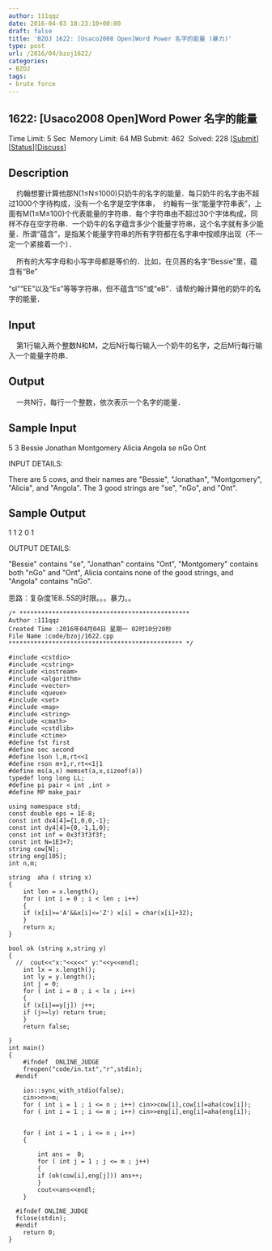 ```yaml
---
author: 111qqz
date: 2016-04-03 18:23:10+00:00
draft: false
title: 'BZOJ 1622: [Usaco2008 Open]Word Power 名字的能量 (暴力)'
type: post
url: /2016/04/bzoj1622/
categories:
- BZOJ
tags:
- brute force
---
```





## 1622: [Usaco2008 Open]Word Power 名字的能量


Time Limit: 5 Sec  Memory Limit: 64 MB
Submit: 462  Solved: 228
[[Submit](http://www.lydsy.com/JudgeOnline/submitpage.php?id=1622)][[Status](http://www.lydsy.com/JudgeOnline/problemstatus.php?id=1622)][[Discuss](http://www.lydsy.com/JudgeOnline/bbs.php?id=1622)]


## Description







    约翰想要计算他那N(1≤N≤1000)只奶牛的名字的能量．每只奶牛的名字由不超过1000个字待构成，没有一个名字是空字体串，  约翰有一张“能量字符串表”，上面有M(1≤M≤100)个代表能量的字符串．每个字符串由不超过30个字体构成，同样不存在空字符串．一个奶牛的名字蕴含多少个能量字符串，这个名字就有多少能量．所谓“蕴含”，是指某个能量字符串的所有字符都在名字串中按顺序出现（不一定一个紧接着一个）．




    所有的大写字母和小写字母都是等价的．比如，在贝茜的名字“Bessie”里，蕴含有“Be”




“sI”“EE”以及“Es”等等字符串，但不蕴含“lS”或“eB”．请帮约翰计算他的奶牛的名字的能量．







## Input







    第1行输入两个整数N和M，之后N行每行输入一个奶牛的名字，之后M行每行输入一个能量字符串．







## Output










    一共N行，每行一个整数，依次表示一个名字的能量．







## Sample Input




5 3
Bessie
Jonathan
Montgomery
Alicia
Angola
se
nGo
Ont

INPUT DETAILS:

There are 5 cows, and their names are "Bessie", "Jonathan",
"Montgomery", "Alicia", and "Angola". The 3 good strings are "se",
"nGo", and "Ont".








## Sample Output




1
1
2
0
1

OUTPUT DETAILS:

"Bessie" contains "se", "Jonathan" contains "Ont", "Montgomery" contains
both "nGo" and "Ont", Alicia contains none of the good strings, and
"Angola" contains "nGo".








思路：复杂度1E8..5S的时限。。。暴力。。



 

    
    /* ***********************************************
    Author :111qqz
    Created Time :2016年04月04日 星期一 02时10分20秒
    File Name :code/bzoj/1622.cpp
    ************************************************ */
    
    #include <cstdio>
    #include <cstring>
    #include <iostream>
    #include <algorithm>
    #include <vector>
    #include <queue>
    #include <set>
    #include <map>
    #include <string>
    #include <cmath>
    #include <cstdlib>
    #include <ctime>
    #define fst first
    #define sec second
    #define lson l,m,rt<<1
    #define rson m+1,r,rt<<1|1
    #define ms(a,x) memset(a,x,sizeof(a))
    typedef long long LL;
    #define pi pair < int ,int >
    #define MP make_pair
    
    using namespace std;
    const double eps = 1E-8;
    const int dx4[4]={1,0,0,-1};
    const int dy4[4]={0,-1,1,0};
    const int inf = 0x3f3f3f3f;
    const int N=1E3+7;
    string cow[N];
    string eng[105];
    int n,m;
    
    string  aha ( string x)
    {
        int len = x.length();
        for ( int i = 0 ; i < len ; i++)
        {
    	if (x[i]>='A'&&x[i]<='Z') x[i] = char(x[i]+32);
        }
        return x;
    }
    
    bool ok (string x,string y)
    {
      //  cout<<"x:"<<x<<" y:"<<y<<endl;
        int lx = x.length();
        int ly = y.length();
        int j = 0;
        for ( int i = 0 ; i < lx ; i++)
        {
    	if (x[i]==y[j]) j++;
    	if (j>=ly) return true;
        }
        return false;
    
    }
    int main()
    {
    	#ifndef  ONLINE_JUDGE 
    	freopen("code/in.txt","r",stdin);
      #endif
    
    	ios::sync_with_stdio(false);
    	cin>>n>>m;
    	for ( int i = 1 ; i <= n ; i++) cin>>cow[i],cow[i]=aha(cow[i]);
    	for ( int i = 1 ; i <= m ; i++) cin>>eng[i],eng[i]=aha(eng[i]);
    
    
    	for ( int i = 1 ; i <= n ; i++)
    	{
    
    	    int ans =  0;
    	    for ( int j = 1 ; j <= m ; j++)
    	    {
    		if (ok(cow[i],eng[j])) ans++;
    	    }
    	    cout<<ans<<endl;
    	}
    
      #ifndef ONLINE_JUDGE  
      fclose(stdin);
      #endif
        return 0;
    }
    





